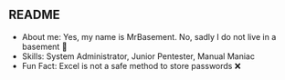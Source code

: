 ## README
 - About me: Yes, my name is MrBasement. No, sadly I do not live in a basement 🐀
 - Skills: System Administrator, Junior Pentester, Manual Maniac
 - Fun Fact: Excel is not a safe method to store passwords ❌
<!--
**MrBasementNo1/MrBasementNo1** is a ✨ _special_ ✨ repository because its `README.md` (this file) appears on your GitHub profile.

Here are some ideas to get you started:

- 🔭 I’m currently working on ...
- 🌱 I’m currently learning ...
- 👯 I’m looking to collaborate on ...
- 🤔 I’m looking for help with ...
- 💬 Ask me about ...
- 📫 How to reach me: ...
- 😄 Pronouns: ...
- ⚡ Fun fact: ...
-->
